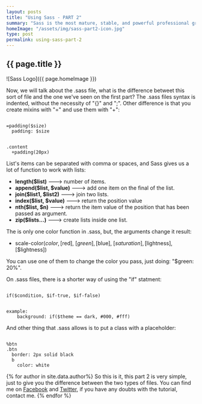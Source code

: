```yaml
---
layout: posts
title: "Using Sass - PART 2"
summary: "Sass is the most mature, stable, and powerful professional grade CSS extension language in the world. This post is the continuation of the 'Using Sass - PART 1' post, so let's continue."
homeImage: "/assets/img/sass-part2-icon.jpg"
type: post
permalink: using-sass-part-2
---
```


<h2 class="post__text-title">{{ page.title }}</h2>

![Sass Logo]({{ page.homeImage }})

Now, we will talk about the .sass file, what is the difference betweet this sort of file and the one we've seen on the first part? The .sass files syntax is indented, without the necessity of "{}" and ";". Other difference is that you create mixins with "=" and use them with "+": 

<code>
=padding($size)
  padding: $size
<br>
.content
  +padding(20px)
</code>

List's items can be separated with comma or spaces, and Sass gives us a lot of function to work with lists:

-   **length($list)** ---> number of items.
-   **append($list, $value)** ---> add one item on the final of the list.
-   **join($list1, $list2)** ---> join two lists.
-   **index($list, $value)** ---> return the position value
-   **nth($list, $n)** ---> return the item value of the position that has been passed as argument.
-   **zip($lists...)** ---> create lists inside one list.

The is only one color function in .sass, but, the arguments change it result:

- scale-color($color, [$red], [$green], [$blue], [$saturation], [$lightness], [$lightness])

You can use one of them to change the color you pass, just doing: "$green: 20%".

On .sass files, there is a shorter way of using the "if" statment:

<code>
if($condition, $if-true, $if-false)
<br>
example:
    background: if($theme == dark, #000, #fff)
</code>

And other thing that .sass allows is to put a class with a placeholder:

<code>
%btn
.btn
  border: 2px solid black
  b
    color: white
</code>

{% for author in site.data.author%}
So this is it, this part 2 is very simple, just to give you the difference between the two types of files. You can find me on <a href="{{ author.social.facebook }}" target="_blank">Facebook</a> and <a href="{{ author.social.twitter }}" target="_blank">Twitter</a>, if you have any doubts with the tutorial, contact me.
{% endfor %}